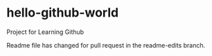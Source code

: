 # hello-github-world
Project for Learning Github

Readme file has changed for pull request in the readme-edits branch.
